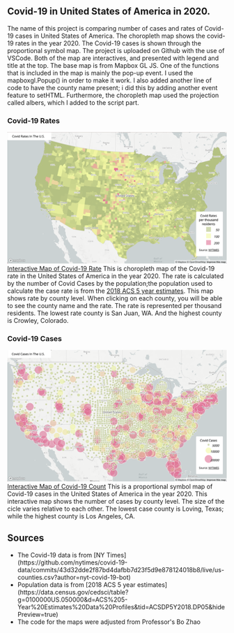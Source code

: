 ## Covid-19 in United States of America in 2020.

The name of this project is comparing number of cases and rates of Covid-19 cases in United States of America. The choropleth map shows the covid-19 rates in the year 2020. The Covid-19 cases is shown through the proportional symbol map. The project is uploaded on Github with the use of VSCode. Both of the map are interactives, and presented with legend and title at the top. The base map is from Mapbox GL JS. One of the functions that is included in the map is mainly the pop-up event. I used the mapboxgl.Popup() in order to make it work. I also added another line of code to have the county name present; i did this by adding another event feature to setHTML. Furthermore, the choropleth map used the projection called albers, which I added to the script part.

### Covid-19 Rates 
![Covid rate](assets/covid_rate.png)
[Interactive Map of Covid-19 Rate](http://127.0.0.1:5500/map1.html)
    This is choropleth map of the Covid-19 rate in the United States of America in the year 2020. The rate is calculated by the number of Covid Cases by the population;the population used to calculate the case rate is from the [2018 ACS 5 year estimates](https://data.census.gov/cedsci/table?g=0100000US.050000&d=ACS%205-Year%20Estimates%20Data%20Profiles&tid=ACSDP5Y2018.DP05&hidePreview=true). This map shows rate by county level. When clicking on each county, you will be able to see the county name and the rate. The rate is represented per thousand residents. The lowest rate county is San Juan, WA. And the highest county is Crowley, Colorado. 
    
### Covid-19 Cases
![Covid counts](assets/covid_counts.png)
[Interactive Map of Covid-19 Count](http://127.0.0.1:5500/map2.html)
    This is a proportional symbol map of Covid-19 cases in the United States of America in the year 2020. This interactive map shows the number of cases by county level. The size of the cicle varies relative to each other. The lowest case county is Loving, Texas; while the highest county is Los Angeles, CA. 

## Sources
<ul>
    <li>The Covid-19 data is from [NY Times](https://github.com/nytimes/covid-19-data/commits/43d32dde2f87bd4dafbb7d23f5d9e878124018b8/live/us-counties.csv?author=nyt-covid-19-bot)</li>
    <li>Population data is from [2018 ACS 5 year estimates](https://data.census.gov/cedsci/table?g=0100000US.050000&d=ACS%205-Year%20Estimates%20Data%20Profiles&tid=ACSDP5Y2018.DP05&hidePreview=true)</li>
    <li>The code for the maps were adjusted from Professor's Bo Zhao</li>
</ul>


